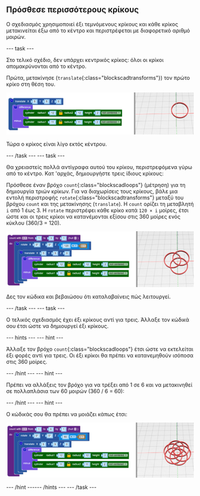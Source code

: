 ## Πρόσθεσε περισσότερους κρίκους

Ο σχεδιασμός χρησιμοποιεί έξι τεμνόμενους κρίκους και κάθε κρίκος μετακινείται έξω από το κέντρο και περιστρέφεται με διαφορετικό αριθμό μοιρών.

--- task ---

Στο τελικό σχέδιο, δεν υπάρχει κεντρικός κρίκος: όλοι οι κρίκοι απομακρύνονται από το κέντρο.

Πρώτα, μετακίνησε (`translate`{:class="blockscadtransforms"}) τον πρώτο κρίκο στη θέση του.

![στιγμιότυπο οθόνης](images/pendant-translate.png)

Τώρα ο κρίκος είναι λίγο εκτός κέντρου.

--- /task --- --- task ---

Θα χρειαστείς πολλά αντίγραφα αυτού του κρίκου, περιστρεφόμενα γύρω από το κέντρο. Κατ 'αρχάς, δημιουργήστε τρεις ίδιους κρίκους:

Πρόσθεσε έναν βρόχο `count`{:class="blockscadloops"} (μέτρηση) για τη δημιουργία τριών κρίκων. Για να διαχωρίσεις τους κρίκους, βάλε μια εντολή περιστροφής `rotate`{:class="blockscadtransforms"} μεταξύ του βρόχου `count` και της μετακίνησης (`translate`). Η `count` ορίζει τη μεταβλητή `i` από 1 έως 3. Η `rotate` περιστρέφει κάθε κρίκο κατά `120 × i` μοίρες, έτσι ώστε και οι τρεις κρίκοι να κατανέμονται εξίσου στις 360 μοίρες ενός κύκλου (360/3 = 120).

![στιγμιότυπο οθόνης](images/pendant-3-hoops.png)

Δες τον κώδικα και βεβαιώσου ότι καταλαβαίνεις πώς λειτουργεί.

--- /task --- --- task ---

Ο τελικός σχεδιασμός έχει έξι κρίκους αντί για τρεις. Άλλαξε τον κώδικά σου έτσι ώστε να δημιουργεί έξι κρίκους.

--- hints ---
 --- hint ---

Άλλαξε τον βρόχο `count`{:class="blockscadloops"} έτσι ώστε να εκτελείται έξι φορές αντί για τρεις. Οι έξι κρίκοι θα πρέπει να κατανεμηθούν ισόποσα στις 360 μοίρες.

--- /hint --- --- hint ---

Πρέπει να αλλάξεις τον βρόχο για να τρέξει από 1 σε 6 και να μετακινηθεί σε πολλαπλάσια των 60 μοιρών (360 / 6 = 60):

--- /hint --- --- hint ---

Ο κώδικάς σου θα πρέπει να μοιάζει κάπως έτσι:

![στιγμιότυπο οθόνης](images/pendant-6-hoops.png)

--- /hint ------ /hints --- --- /task ---	
	

